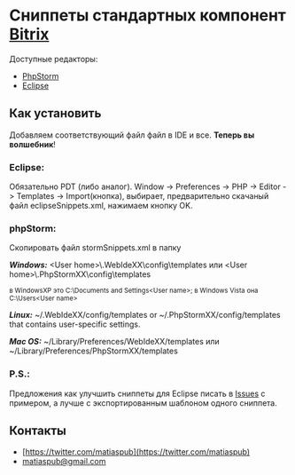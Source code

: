 # Сниппеты стандартных компонент [Bitrix](http://dev.1c-bitrix.ru/)

Доступные редакторы:
- [PhpStorm](http://www.jetbrains.com/phpstorm/)
- [Eclipse](http://www.eclipse.org/)

## Как установить
Добавляем соответствующий файл файл в IDE и все. **Теперь вы волшебник**!

### Eclipse:
Обязательно PDT (либо аналог).
Window -> Preferences -> PHP -> Editor -> Templates -> Import(кнопка), выбирает, предварительно скачаный файл eclipseSnippets.xml, нажимаем кнопку OK.


### phpStorm:
Скопировать файл stormSnippets.xml в папку

___Windows:___  \<User home\>\\.WebIdeXX\config\templates или \<User home\>\\.PhpStormXX\config\templates

<sup><User home> в WindowsXP это C:\Documents and Settings\<User name>; в Windows Vista она C:\Users\<User name> </sup>

___Linux:___  ~/.WebIdeXX/config/templates or ~/.PhpStormXX/config/templates that contains user-specific settings.

___Mac OS:___  ~/Library/Preferences/WebIdeXX/templates или ~/Library/Preferences/PhpStormXX/templates


### P.S.:
Предложения как улучшить сниппеты для Eclipse писать в [Issues](https://github.com/matiaspub/bxCompSnpt/issues) с примером, а лучше с экспортированным шаблоном одного сниппета.

## Контакты
+ [https://twitter.com/matiaspub](https://twitter.com/matiaspub)
+ matiaspub@gmail.com
